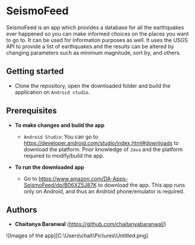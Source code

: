 # SeismoFeed

SeismoFeed is an app which provides a database for all the earthquakes ever happened so you can make informed choices on the places you want to go to. It can be used for information purposes as well. It uses the USGS API to provide a list of earthquakes and the results can be altered by changing parameters such as minimum magnitude, sort by, and others. 

## Getting started

* Clone the repository, open the downloaded folder and build the application on `Android studio`.

## Prerequisites

* **To make changes and build the app**
  * `Android Studio`: You can go to https://developer.android.com/studio/index.html#downloads to download the platform. Prior knowledge of `Java` and the platform required to modify/build the app.
  
* **To run the downloaded app**
  * Go to https://www.amazon.com/DA-Apps-SeismoFeed/dp/B06XZ5J87K to download the app. This app runs only on Android, and thus an Android phone/emulator is required.
  
## Authors

* **Chaitanya Baranwal** (https://github.com/chaitanyabaranwal/)

![Images of the app][C:\Users\chait\Pictures\Untitled.png\]
